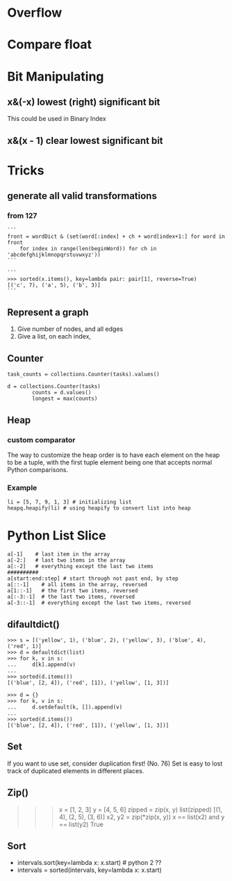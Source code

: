 # Overflow
# Compare float

# Bit Manipulating
## x&(-x)  lowest (right) significant bit
This could be used in Binary Index
## x&(x - 1) clear lowest significant bit

# Tricks
## generate all valid transformations
### from 127
    ```
    front = wordDict & (set(word[:index] + ch + word[index+1:] for word in front 
        for index in range(len(beginWord)) for ch in 'abcdefghijklmnopqrstuvwxyz'))
    ```

    ```
    >>> sorted(x.items(), key=lambda pair: pair[1], reverse=True)
    [('c', 7), ('a', 5), ('b', 3)]
    ```

## Represent a graph
 1. Give number of nodes, and all edges
 2. Give a list, on each index, 

## Counter
```
task_counts = collections.Counter(tasks).values()
```
```
d = collections.Counter(tasks)
        counts = d.values()
        longest = max(counts)
```

## Heap
### custom comparator
The way to customize the heap order is to have each element on the heap to be a tuple, with the first tuple element being one that accepts normal Python comparisons.
### Example
```
li = [5, 7, 9, 1, 3] # initializing list
heapq.heapify(li) # using heapify to convert list into heap
```
# Python List Slice
```
a[-1]    # last item in the array
a[-2:]   # last two items in the array
a[:-2]   # everything except the last two items
##########
a[start:end:step] # start through not past end, by step
a[::-1]    # all items in the array, reversed
a[1::-1]   # the first two items, reversed
a[:-3:-1]  # the last two items, reversed
a[-3::-1]  # everything except the last two items, reversed
```

## difaultdict()
```
>>> s = [('yellow', 1), ('blue', 2), ('yellow', 3), ('blue', 4), ('red', 1)]
>>> d = defaultdict(list)
>>> for k, v in s:
...     d[k].append(v)
...
>>> sorted(d.items())
[('blue', [2, 4]), ('red', [1]), ('yellow', [1, 3])]
```
```
>>> d = {}
>>> for k, v in s:
...     d.setdefault(k, []).append(v)
...
>>> sorted(d.items())
[('blue', [2, 4]), ('red', [1]), ('yellow', [1, 3])]
```

## Set
If you want to use set, consider duplication first! (No. 76)
Set is easy to lost track of duplicated elements in different places.

## Zip()
>>> x = [1, 2, 3]
>>> y = [4, 5, 6]
>>> zipped = zip(x, y)
>>> list(zipped)
[(1, 4), (2, 5), (3, 6)]
>>> x2, y2 = zip(*zip(x, y))
>>> x == list(x2) and y == list(y2)
True

## Sort
* intervals.sort(key=lambda x: x.start) # python 2 ??
* intervals = sorted(intervals, key=lambda x: x.start)